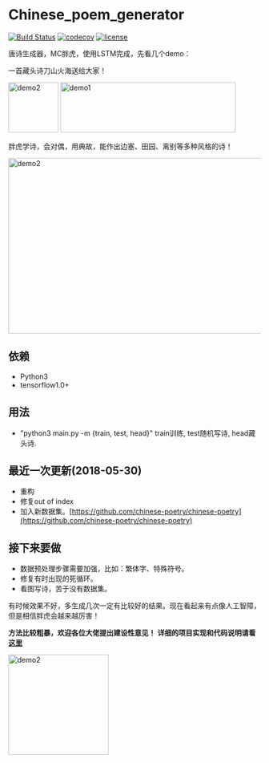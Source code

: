 # Chinese_poem_generator 
[![Build Status](https://travis-ci.org/hjptriplebee/Chinese_poem_generator.svg?branch=master)](https://travis-ci.org/hjptriplebee/Chinese_poem_generator)
[![codecov](https://codecov.io/gh/hjptriplebee/Chinese_poem_generator/branch/master/graph/badge.svg)](https://codecov.io/gh/hjptriplebee/Chinese_poem_generator)
[![license](https://img.shields.io/aur/license/yaourt.svg)](https://github.com/hjptriplebee/Chinese_poem_generator/blob/master/LICENSE)

唐诗生成器，MC胖虎，使用LSTM完成，先看几个demo：

一首藏头诗刀山火海送给大家！

<img src="https://raw.githubusercontent.com/hjptriplebee/Chinese_poem_generator/master/panghu1.jpg" width = "100" height = "100" alt="demo2" /> <img src="https://raw.githubusercontent.com/hjptriplebee/Chinese_poem_generator/master/demo1.png" width = "350" height = "100" alt="demo1" />

胖虎学诗，会对偶，用典故，能作出边塞、田园、离别等多种风格的诗！

<img src="https://raw.githubusercontent.com/hjptriplebee/Chinese_poem_generator/master/demo2.png" width = "850" height = "350" alt="demo2" />

## 依赖
- Python3
- tensorflow1.0+

## 用法
- "python3 main.py -m {train, test, head}" train训练, test随机写诗, head藏头诗. 

## 最近一次更新(2018-05-30)
- 重构
- 修复out of index
- 加入新数据集。[https://github.com/chinese-poetry/chinese-poetry](https://github.com/chinese-poetry/chinese-poetry)

## 接下来要做
- 数据预处理步骤需要加强，比如：繁体字、特殊符号。
- 修复有时出现的死循环。
- 看图写诗，苦于没有数据集。

有时候效果不好，多生成几次一定有比较好的结果。现在看起来有点像人工智障，但是相信胖虎会越来越厉害！

**方法比较粗暴，欢迎各位大佬提出建设性意见！**
**详细的项目实现和代码说明请看[这里](http://blog.csdn.net/accepthjp/article/details/73875108)**

<img src="https://raw.githubusercontent.com/hjptriplebee/Chinese_poem_generator/master/panghu2.jpg" width = "200" height = "200" alt="demo2" />


